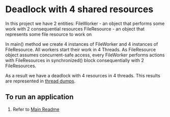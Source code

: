 # Deadlock with 4 shared resources

In this project we have 2 entities:
FileWorker - an object that performs some work with 2 consequential resources
FileResource - an object that represents some file resource to work on

In main() method we create 4 instances of FileWorker and 4 instances of FileResource.
All workers start their work in 4 Threads.
As FileResource object assumes concurrent-safe access,
every FileWorker performs actions with FileResources
in synchronized() block consequentially with 2 FileResources.
 
As a result we have a deadlock with 4 resources in 4 threads.
This results are represented in [thread dumps](/docs).
  
## To run an application
1. Refer to [Main Readme](../README.md)